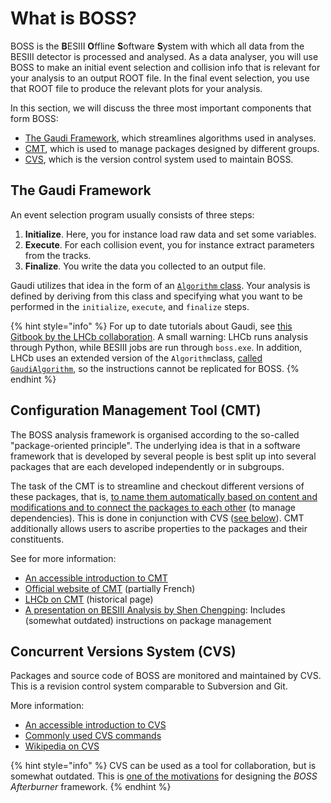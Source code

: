 # What is BOSS?

BOSS is the **B**ESIII **O**ffline **S**oftware **S**ystem with which all data from the BESIII detector is processed and analysed. As a data analyser, you will use BOSS to make an initial event selection and collision info that is relevant for your analysis to an output ROOT file. In the final event selection, you use that ROOT file to produce the relevant plots for your analysis.

In this section, we will discuss the three most important components that form BOSS:

* [The Gaudi Framework](intro.md#the-gaudi-framework), which streamlines algorithms used in analyses.
* [CMT](intro.md#configuration-management-tool-cmt), which is used to manage packages designed by different groups.
* [CVS](intro.md#concurrent-versions-system-cvs), which is the version control system used to maintain BOSS.

## The Gaudi Framework

An event selection program usually consists of three steps:

1. **Initialize**. Here, you for instance load raw data and set some variables.
2. **Execute**. For each collision event, you for instance extract parameters from the tracks.
3. **Finalize**. You write the data you collected to an output file.

Gaudi utilizes that idea in the form of an [`Algorithm` class](https://dayabay.bnl.gov/dox/GaudiKernel/html/classAlgorithm.html). Your analysis is defined by deriving from this class and specifying what you want to be performed in the `initialize`, `execute`, and `finalize` steps.

{% hint style="info" %}
For up to date tutorials about Gaudi, see [this Gitbook by the LHCb collaboration](https://lhcb.github.io/developkit-lessons/first-development-steps/02a-gaudi-helloworld.html). A small warning: LHCb runs analysis through Python, while BESIII jobs are run through `boss.exe`. In addition, LHCb uses an extended version of the `Algorithm`class, [called `GaudiAlgorithm`](https://twiki.cern.ch/twiki/bin/view/LHCb/GaudiAlgorithm), so the instructions cannot be replicated for BOSS.
{% endhint %}

## Configuration Management Tool \(CMT\)

The BOSS analysis framework is organised according to the so-called "package-oriented principle". The underlying idea is that in a software framework that is developed by several people is best split up into several packages that are each developed independently or in subgroups.

The task of the CMT is to streamline and checkout different versions of these packages, that is, [to name them automatically based on content and modifications and to connect the packages to each other](http://polywww.in2p3.fr/activites/physique/glast/workbook/pages/cmtMRvcmt/defCMTpackage.htm) \(to manage dependencies\). This is done in conjunction with CVS \([see below](intro.md#concurrent-versions-system-cvs)\). CMT additionally allows users to ascribe properties to the packages and their constituents.

See for more information:

* [An accessible introduction to CMT](http://polywww.in2p3.fr/activites/physique/glast/workbook/pages/cmtMRvcmt/cmtIntroduction.htm)
* [Official website of CMT](http://www.cmtsite.net/) \(partially French\)
* [LHCb on CMT](https://lhcb-comp.web.cern.ch/lhcb-comp/support/CMT/cmt.htm) \(historical page\)
* [A presentation on BESIII Analysis by Shen Chengping](http://www.hep.umn.edu/bes3/MN_BES3_files/BESIII_intro_shencp.pdf): Includes \(somewhat outdated\) instructions on package management

## Concurrent Versions System \(CVS\)

Packages and source code of BOSS are monitored and maintained by CVS. This is a revision control system comparable to Subversion and Git.

More information:

* [An accessible introduction to CVS](http://polywww.in2p3.fr/activites/physique/glast/workbook/pages/softwareOverview/cvsBasics.htm)
* [Commonly used CVS commands](http://polywww.in2p3.fr/activites/physique/glast/workbook/pages/softwareOverview/commonCVScommands.htm)
* [Wikipedia on CVS](https://en.wikipedia.org/wiki/Concurrent_Versions_System)

{% hint style="info" %}
CVS can be used as a tool for collaboration, but is somewhat outdated. This is [one of the motivations](https://redeboer.gitbook.io/boss_afterburner/motivation) for designing the _BOSS Afterburner_ framework.
{% endhint %}

